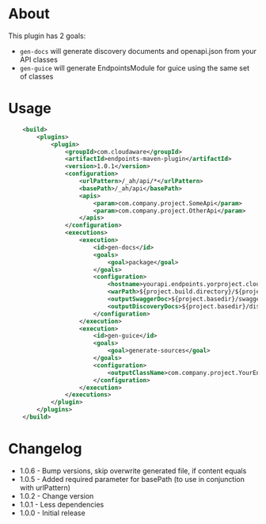 # About

This plugin has 2 goals:

* `gen-docs` will generate discovery documents and openapi.json from your API classes 
* `gen-guice` will generate EndpointsModule for guice using the same set of classes 

# Usage

```xml
    <build>
        <plugins>
            <plugin>
                <groupId>com.cloudaware</groupId>
                <artifactId>endpoints-maven-plugin</artifactId>
                <version>1.0.1</version>
                <configuration>
                    <urlPattern>/_ah/api/*</urlPattern>
                    <basePath>/_ah/api</basePath>
                    <apis>
                        <param>com.company.project.SomeApi</param>
                        <param>com.company.project.OtherApi</param>
                    </apis>
                </configuration>
                <executions>
                    <execution>
                        <id>gen-docs</id>
                        <goals>
                            <goal>package</goal>
                        </goals>
                        <configuration>
                            <hostname>yourapi.endpoints.yorproject.cloud.goog</hostname>
                            <warPath>${project.build.directory}/${project.build.finalName}</warPath>
                            <outputSwaggerDoc>${project.basedir}/swagger.json</outputSwaggerDoc>
                            <outputDiscoveryDocs>${project.basedir}/discovery</outputDiscoveryDocs>
                        </configuration>
                    </execution>
                    <execution>
                        <id>gen-guice</id>
                        <goals>
                            <goal>generate-sources</goal>
                        </goals>
                        <configuration>
                            <outputClassName>com.company.project.YourEndpointsModule</outputClassName>
                        </configuration>
                    </execution>
                </executions>
            </plugin>
        </plugins>
    </build>
```

# Changelog

* 1.0.6 - Bump versions, skip overwrite generated file, if content equals
* 1.0.5 - Added required parameter for basePath (to use in conjunction with urlPattern) 
* 1.0.2 - Change version 
* 1.0.1 - Less dependencies
* 1.0.0 - Initial release